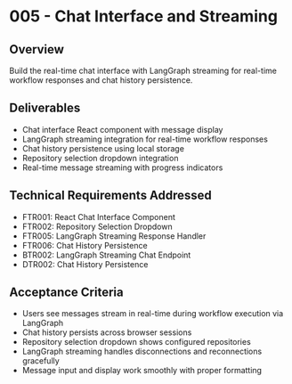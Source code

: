 # 005 - Chat Interface and Streaming

## Overview

Build the real-time chat interface with LangGraph streaming for real-time workflow responses and chat history persistence.

## Deliverables

- Chat interface React component with message display
- LangGraph streaming integration for real-time workflow responses
- Chat history persistence using local storage
- Repository selection dropdown integration
- Real-time message streaming with progress indicators

## Technical Requirements Addressed

- FTR001: React Chat Interface Component
- FTR002: Repository Selection Dropdown
- FTR005: LangGraph Streaming Response Handler
- FTR006: Chat History Persistence
- BTR002: LangGraph Streaming Chat Endpoint
- DTR002: Chat History Persistence

## Acceptance Criteria

- Users see messages stream in real-time during workflow execution via LangGraph
- Chat history persists across browser sessions
- Repository selection dropdown shows configured repositories
- LangGraph streaming handles disconnections and reconnections gracefully
- Message input and display work smoothly with proper formatting
